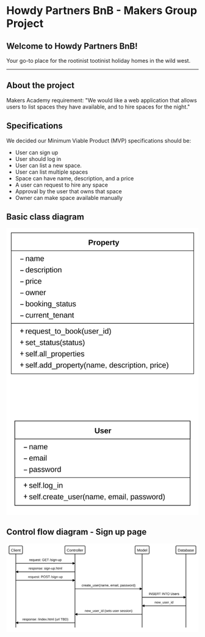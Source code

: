 # Howdy Partners BnB - Makers Group Project

## Welcome to Howdy Partners BnB!

Your go-to place for the rootinist tootinist holiday homes in the wild west.

---



## About the project

Makers Academy requirement: "We would like a web application that allows users to list spaces they have available, and to hire spaces for the night."

## Specifications

We decided our Minimum Viable Product (MVP) specifications should be:

* User can sign up
* User should  log in
* User can list a new space.
* User can list multiple spaces
* Space can have name, description, and a price
* A user can request to hire any space
* Approval by the user that owns that space
* Owner can make space available manually


## Basic class diagram

![class_diagram](docs/class_diagram_v1.svg)

## Control flow diagram - Sign up page

![signup_control_flow.svg](docs/signup_control_flow.svg)


